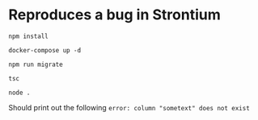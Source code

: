 # Reproduces a bug in Strontium
`npm install`

`docker-compose up -d`

`npm run migrate`

`tsc`

`node .`

Should print out the following `error: column "sometext" does not exist`